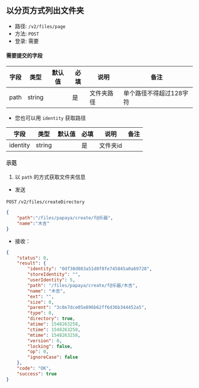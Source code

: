 ## 以分页方式列出文件夹

* 路径: ```/v2/files/page```
* 方法: ```POST```
* 登录: 需要

#### 需要提交的字段

| 字段          	| 类型    	| 默认值 	| 必填 	| 说明               	| 备注                         	|
|---------------	|---------	|--------	|------	|--------------------	|------------------------------	|
| path          	| string  	|        	| 是   	| 文件夹路径           	|   单个路径不得超过128字符   	|



* 您也可以用 ```identity``` 获取路径

| 字段          	| 类型    	| 默认值 	| 必填 	| 说明               	| 备注                         	|
|---------------	|---------	|--------	|------	|--------------------	|------------------------------	|
| identity         	| string  	|        	| 是   	| 文件夹id            	|                     	|

#### 示范

1. 以 ```path``` 的方式获取文件夹信息

* 发送

```POST``` ```/v2/files/createDirectory```

```json
{
	"path":"/files/papaya/create/f@乐器",
	"name":"木吉"
}
```

* 接收：

```json
{
    "status": 0,
    "result": {
        "identity": "0df38d083a51d8f8fe745845a0a69728",
        "storeIdentity": "",
        "userIdentity": 5,
        "path": "/files/papaya/create/f@乐器/木吉",
        "name": "木吉",
        "ext": "",
        "size": 0,
        "parent": "3c8e7dce05e896b62ff6d36b344452a5",
        "type": 0,
        "directory": true,
        "atime": 1548263258,
        "ctime": 1548263258,
        "mtime": 1548263258,
        "version": 0,
        "locking": false,
        "op": 0,
        "ignoreCase": false
    },
    "code": "OK",
    "success": true
}
```